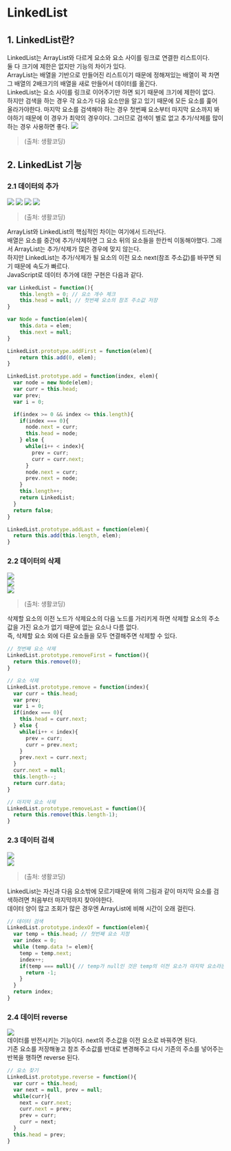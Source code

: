 # LinkedList
## 1. LinkedList란?
LinkedList는 ArrayList와 다르게 요소와 요소 사이를 링크로 연결한 리스트이다. <br/>
둘 다 크기에 제한은 없지만 기능의 차이가 있다.<br/>
ArrayList는 배열을 기반으로 만들어진 리스트이기 때문에 정해져있는 배열이 꽉 차면 그 배열의 2배크기의 배열을 새로 만들어서 데이터를 옮긴다.<br/>
LinkedList는 요소 사이를 링크로 이어주기만 하면 되기 때문에 크기에 제한이 없다.<br/>
하지만 검색을 하는 경우 각 요소가 다음 요소만을 알고 있기 때문에 모든 요소를 훑어 올라가야한다. 
마지막 요소를 검색해야 하는 경우 첫번째 요소부터 마지막 요소까지 봐야하기 때문에 이 경우가 최악의 경우이다.
그러므로 검색이 별로 없고 추가/삭제를 많이 하는 경우 사용하면 좋다.
<img src="https://s3.ap-northeast-2.amazonaws.com/opentutorials-user-file/module/1335/2939.png"></img>
> (출처: 생활코딩)

## 2. LinkedList 기능
### 2.1 데이터의 추가
<img src="https://s3.ap-northeast-2.amazonaws.com/opentutorials-user-file/module/1335/2922.png"></img>
<img src="https://s3.ap-northeast-2.amazonaws.com/opentutorials-user-file/module/1335/2923.png"></img>
<img src="https://s3.ap-northeast-2.amazonaws.com/opentutorials-user-file/module/1335/2924.png"></img>
<img src="https://s3.ap-northeast-2.amazonaws.com/opentutorials-user-file/module/1335/2926.png"></img>

> (출처: 생활코딩)

ArrayList와 LinkedList의 핵심적인 차이는 여기에서 드러난다. <br/>
배열은 요소를 중간에 추가/삭제하면 그 요소 뒤의 요소들을 한칸씩 이동해야했다. 그래서 ArrayList는 추가/삭제가 많은 경우에 맞지 않는다.<br/>
하지만 LinkedList는 추가/삭제가 될 요소의 이전 요소 next(참조 주소값)를 바꾸면 되기 때문에 속도가 빠르다.<br/>
JavaScript로 데이터 추가에 대한 구현은 다음과 같다.
``` javascript
var LinkedList = function(){
    this.length = 0; // 요소 개수 체크
    this.head = null; // 첫번째 요소의 참조 주소값 저장
}

var Node = function(elem){
    this.data = elem;
    this.next = null;
}

LinkedList.prototype.addFirst = function(elem){
    return this.add(0, elem);
}

LinkedList.prototype.add = function(index, elem){
  var node = new Node(elem);
  var curr = this.head;
  var prev;
  var i = 0;

  if(index >= 0 && index <= this.length){
    if(index === 0){
      node.next = curr;
      this.head = node;
    } else {
      while(i++ < index){
        prev = curr;
        curr = curr.next;
      }
      node.next = curr;
      prev.next = node;
    }
    this.length++;
    return LinkedList;
  }
  return false;		
}

LinkedList.prototype.addLast = function(elem){
  return this.add(this.length, elem);
}
```
### 2.2 데이터의 삭제
<img src="https://s3.ap-northeast-2.amazonaws.com/opentutorials-user-file/module/1335/2934.png"><br/>
<img src="https://s3.ap-northeast-2.amazonaws.com/opentutorials-user-file/module/1335/2935.png"><br/>
<img src="https://s3.ap-northeast-2.amazonaws.com/opentutorials-user-file/module/1335/2936.png"><br/>
> (출처: 생활코딩)

삭제할 요소의 이전 노드가 삭제요소의 다음 노드를 가리키게 하면 삭제할 요소의 주소값을 가진 요소가 없기 때문에 없는 요소나 다름 없다.<br>
즉, 삭제할 요소 외에 다른 요소들을 모두 연결해주면 삭제할 수 있다.
``` javascript
// 첫번째 요소 삭제
LinkedList.prototype.removeFirst = function(){
  return this.remove(0);
}

// 요소 삭제
LinkedList.prototype.remove = function(index){
  var curr = this.head;
  var prev;
  var i = 0;
  if(index === 0){
    this.head = curr.next;
  } else {
    while(i++ < index){
      prev = curr;
      curr = prev.next;
    }
    prev.next = curr.next;
  }
  curr.next = null;
  this.length--;
  return curr.data;
}

// 마지막 요소 삭제
LinkedList.prototype.removeLast = function(){
  return this.remove(this.length-1);
}
```
### 2.3 데이터 검색
<img src="https://s3.ap-northeast-2.amazonaws.com/opentutorials-user-file/module/1335/2938.png"><br/>
<img src="https://s3.ap-northeast-2.amazonaws.com/opentutorials-user-file/module/1335/2937.png">
> (출처: 생활코딩)

LinkedList는 자신과 다음 요소밖에 모르기때문에 위의 그림과 같이 마지막 요소를 검색하려면 처음부터 마지막까지 찾아야한다.<br>
데이터 양이 많고 조회가 많은 경우엔 ArrayList에 비해 시간이 오래 걸린다.
``` javascript
// 데이터 검색
LinkedList.prototype.indexOf = function(elem){
  var temp = this.head; // 첫번째 요소 지정
  var index = 0;
  while (temp.data != elem){
    temp = temp.next;
    index++;
    if(temp === null){ // temp가 null인 것은 temp의 이전 요소가 마지막 요소라는 뜻.
      return -1; 
    }
  }
  return index;
}
```
### 2.4 데이터 reverse
<img src="https://postfiles.pstatic.net/MjAxODA1MjNfMTk1/MDAxNTI3MDQ4NTQ1Njgy.oqanuP2mcg2e0XZovLcbKQIAi6PNieoDW035IpWD47wg.GbLaZprxvP1s9-Efb3qhqkk--9_7Has07DdQteHy9OMg.PNG.rat5730/image_361921741527048536721.png?type=w773"></br>
데이터를 반전시키는 기능이다. next의 주소값을 이전 요소로 바꿔주면 된다.<br>
기존 요소를 저장해놓고 참조 주소값를 반대로 변경해주고 다시 기존의 주소를 넣어주는 반복을 행하면 reverse 된다.<br/>
``` javascript
// 요소 찾기
LinkedList.prototype.reverse = function(){
  var curr = this.head;
  var next = null, prev = null;
  while(curr){
    next = curr.next;
    curr.next = prev;
    prev = curr;
    curr = next;
  }
  this.head = prev;
}
```
